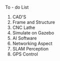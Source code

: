 To - do List
 1. CAD'S
 2. Frame and Structure
 3. CNC Lathe
 4. Simulate on Gazebo
 5. AI Software
 6. Networking Aspect
 7. SLAM Perception
 8. GPS Control

 
